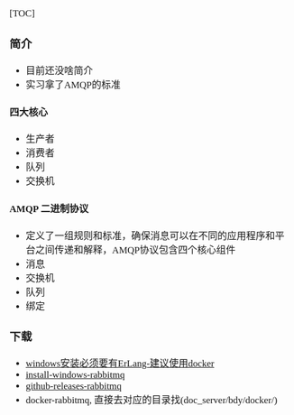 <span  style="font-family: Simsun,serif; font-size: 17px; ">

[TOC]

### 简介

- 目前还没啥简介
- 实习拿了AMQP的标准

#### 四大核心

- 生产者
- 消费者
- 队列
- 交换机

#### AMQP 二进制协议

- 定义了一组规则和标准，确保消息可以在不同的应用程序和平台之间传递和解释，AMQP协议包含四个核心组件
- 消息
- 交换机
- 队列
- 绑定

### 下载

- [windows安装必须要有ErLang-建议使用docker](https://www.erlang.org/downloads)
- [install-windows-rabbitmq](https://rabbitmq.com/install-windows.html)
- [github-releases-rabbitmq](https://github.com/rabbitmq/rabbitmq-server/releases)
- docker-rabbitmq, 直接去对应的目录找(doc_server/bdy/docker/)

</span>